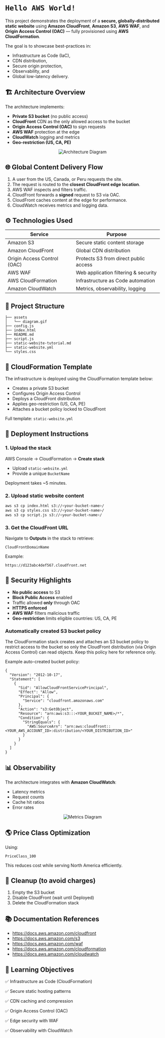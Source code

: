 # `Hello AWS World!`

This project demonstrates the deployment of a **secure, globally-distributed static website** using **Amazon CloudFront**, **Amazon S3**, **AWS WAF**, and **Origin Access Control (OAC)** — fully provisioned using **AWS CloudFormation**.

The goal is to showcase best-practices in:
- Infrastructure as Code (IaC),
- CDN distribution,
- Secure origin protection,
- Observability, and
- Global low-latency delivery.

## 🏗️ Architecture Overview

The architecture implements:

- **Private S3 bucket** (no public access)
- **CloudFront** CDN as the only allowed access to the bucket
- **Origin Access Control (OAC)** to sign requests
- **AWS WAF** protection at the edge
- **CloudWatch** logging and metrics
- **Geo-restriction (US, CA, PE)**

<p align="center">
  <img src="assets/diagram.gif" alt="Architecture Diagram">
</p>

## 🌐 Global Content Delivery Flow

1. A user from the US, Canada, or Peru requests the site.
2. The request is routed to the **closest CloudFront edge location**.
3. AWS WAF inspects and filters traffic.
4. CloudFront forwards a **signed** request to S3 via OAC.
5. CloudFront caches content at the edge for performance.
6. CloudWatch receives metrics and logging data.

## ⚙️ Technologies Used

| Service | Purpose |
|---------|---------|
| Amazon S3 | Secure static content storage |
| Amazon CloudFront | Global CDN distribution |
| Origin Access Control (OAC) | Protects S3 from direct public access |
| AWS WAF | Web application filtering & security |
| AWS CloudFormation | Infrastructure as Code automation |
| Amazon CloudWatch | Metrics, observability, logging |

## 📁 Project Structure

```
├── assets
│   └── diagram.gif
├── config.js
├── index.html
├── README.md
├── script.js
├── static-website-tutorial.md
├── static-website.yml
└── styles.css
```

## 📄 CloudFormation Template

The infrastructure is deployed using the CloudFormation template below:

- Creates a private S3 bucket
- Configures Origin Access Control
- Deploys a CloudFront distribution
- Applies geo-restriction (US, CA, PE)
- Attaches a bucket policy locked to CloudFront

Full template: `static-website.yml`

## 🚀 Deployment Instructions

### 1. Upload the stack

AWS Console → CloudFormation → **Create stack**

- Upload `static-website.yml`
- Provide a unique `BucketName`

Deployment takes ~5 minutes.

### 2. Upload static website content

```bash
aws s3 cp index.html s3://<your-bucket-name>/
aws s3 cp styles.css s3://<your-bucket-name>/
aws s3 cp script.js s3://<your-bucket-name>/
```

### 3. Get the CloudFront URL

Navigate to **Outputs** in the stack to retrieve:

```
CloudFrontDomainName
```

Example:

```
https://d123abc4def567.cloudfront.net
```

## 🔐 Security Highlights

- **No public access** to S3
- **Block Public Access** enabled
- Traffic allowed **only** through OAC
- **HTTPS enforced**
- **AWS WAF** filters malicious traffic
- **Geo-restriction** limits eligible countries: US, CA, PE

### Automatically created S3 bucket policy

The CloudFormation stack creates and attaches an S3 bucket policy to restrict access to the bucket so only the CloudFront distribution (via Origin Access Control) can read objects. Keep this policy here for reference only.

Example auto-created bucket policy:

    {
      "Version": "2012-10-17",
      "Statement": [
        {
          "Sid": "AllowCloudFrontServicePrincipal",
          "Effect": "Allow",
          "Principal": {
            "Service": "cloudfront.amazonaws.com"
          },
          "Action": "s3:GetObject",
          "Resource": "arn:aws:s3:::<YOUR_BUCKET_NAME>/*",
          "Condition": {
            "StringEquals": {
              "AWS:SourceArn": "arn:aws:cloudfront::<YOUR_AWS_ACCOUNT_ID>:distribution/<YOUR_DISTRIBUTION_ID>"
            }
          }
        }
      ]
    }


## 📊 Observability

The architecture integrates with **Amazon CloudWatch**:

- Latency metrics
- Request counts
- Cache hit ratios
- Error rates

<p align="center">
  <img src="assets/metrics.jpeg" alt="Metrics Diagram">
</p>

## 🌎 Price Class Optimization

Using:

```
PriceClass_100
```

This reduces cost while serving North America efficiently.

## 🧹 Cleanup (to avoid charges)

1. Empty the S3 bucket
2. Disable CloudFront (wait until Deployed)
3. Delete the CloudFormation stack

## 📚 Documentation References

- https://docs.aws.amazon.com/cloudfront
- https://docs.aws.amazon.com/s3
- https://docs.aws.amazon.com/waf
- https://docs.aws.amazon.com/cloudformation
- https://docs.aws.amazon.com/cloudwatch

## 🎯 Learning Objectives

✅ Infrastructure as Code (CloudFormation)

✅ Secure static hosting patterns

✅ CDN caching and compression

✅ Origin Access Control (OAC)

✅ Edge security with WAF

✅ Observability with CloudWatch
